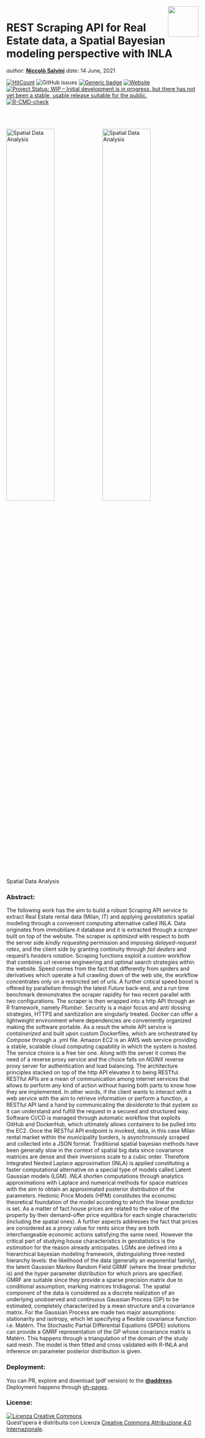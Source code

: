 
<!-- README.md is generated from README.Rmd. Please edit that file - rmarkdown::render('README.Rmd', output_format = 'github_document', output_file = 'README.md') -->

<img src="images/logo/logo.png" align="right" height="80"/>

# REST Scraping API for Real Estate data, a Spatial Bayesian modeling perspective with INLA

*author*: [**Niccolò Salvini**](https://niccolosalvini.netlify.app/)
*date*: 14 June, 2021

[![HitCount](http://hits.dwyl.com/NiccoloSalvini/NiccoloSalvini%20/%20Thesis.svg)](http://hits.dwyl.com/NiccoloSalvini/NiccoloSalvini%20/%20Thesis)
<img src="https://img.shields.io/github/issues-raw/NiccoloSalvini/thesis" alt="GitHub issues"/>
[![Generic
badge](https://img.shields.io/badge/Github%20Pages%20Deploy-PASSING-%3CCOLOR%3E.svg)](https://shields.io/)
[![Website](https://img.shields.io/website-up-down-green-red/https/naereen.github.io.svg)](https://niccolosalvini.github.io/Thesis/)
<a href="https://www.repostatus.org/#wip"><img src="https://www.repostatus.org/badges/latest/wip.svg" alt="Project Status: WIP – Initial development is in progress, but there has not yet been a stable, usable release suitable for the public."/>
</a>
[![R-CMD-check](https://github.com/NiccoloSalvini/tesi-prova/workflows/R-CMD-check/badge.svg)](https://github.com/NiccoloSalvini/tesi-prova/actions)

<br> <br>

<div class="figure">

<img src="images/logo/spatial_logo.png" alt="Spatial Data Analysis" width="50%" /><img src="images/spatial_visualization.gif" alt="Spatial Data Analysis" width="50%" />
<p class="caption">
Spatial Data Analysis
</p>

</div>

### Abstract:

The following work has the aim to build a robust Scraping API service to
extract Real Estate rental data (Milan, IT) and applying *geostatistics*
spatial modeling through a convenient computing alternative called INLA.
Data originates from immobiliare.it database and it is extracted through
a *scraper* built on top of the website. The scraper is *optimized* with
respect to both the server side *kindly requesting* permission and
imposing *delayed-request rates*, and the client side by granting
continuity through *fail dealers* and request’s *headers rotation*.
Scraping functions exploit a custom workflow that combines url reverse
engineering and optimal search strategies within the website. Speed
comes from the fact that differently from spiders and derivatives which
operate a full crawling down of the web site, the workflow concentrates
only on a restricted set of urls. A further critical speed boost is
offered by parallelism through the latest *Future* back-end, and a run
time benchmark demonstrates the scraper rapidity for two recent parallel
with two configurations. The scraper is then wrapped into a http API
through an R framework, namely *Plumber*. Security is a major focus and
anti dossing strategies, HTTPS and sanitization are singularly treated.
Docker can offer a lightweight environment where dependencies are
conveniently organized making the software portable. As a result the
whole API service is *containerized* and built upon custom Dockerfiles,
which are orchestrated by *Compose* through a .yml file. Amazon EC2 is
an AWS web service providing a stable, scalable cloud computing
capability in which the system is hosted. The service choice is a free
tier one. Along with the server it comes the need of a reverse proxy
service and the choice falls on *NGINX* reverse proxy server for
authentication and load balancing. The architecture principles stacked
on top of the http API elevates it to being RESTful. RESTful APIs are a
mean of communication among internet services that allows to perform any
kind of action without having both parts to know how they are
implemented. In other words, if the client wants to interact with a web
service with the aim to retrieve information or perform a function, a
RESTful API land a hand by communicating the *desiderata* to that system
so it can understand and fulfill the request in a secured and structured
way. Software CI/CD is managed through automatic workflow that exploits
GitHub and DockerHub, which ultimately allows containers to be pulled
into the EC2. Once the RESTful API endpoint is invoked, data, in this
case Milan rental market within the municipality borders, is
asynchronously scraped and collected into a JSON format. Traditional
spatial bayesian methods have been generally slow in the context of
spatial big data since covariance matrices are dense and their
inversions scale to a cubic order. Therefore Integrated Nested Laplace
approximation (INLA) is applied constituting a faster computational
alternative on a special type of models called Latent Gaussian models
(LGM). *INLA* shorten computations through analytics approximations with
Laplace and numerical methods for space matrices with the aim to obtain
an approximated posterior distribution of the parameters. Hedonic Price
Models (HPM) constitutes the economic theoretical foundation of the
model according to which the linear predictor is set. As a matter of
fact house prices are related to the value of the property by their
demand-offer price equilibra for each single characteristic (including
the spatial ones). A further aspects addresses the fact that prices are
considered as a proxy value for rents since they are both
interchangeable economic actions satisfying the same need. However the
critical part of studying house characteristics in geostatistics is the
*estimation* for the reason already anticipates. LGMs are defined into a
hierarchical bayesian modeling framework, distinguishing three nested
hierarchy levels: the likelihood of the data (generally an exponential
family), the latent Gaussian Markov Random Field GRMF (where the linear
predictor is) and the hyper parameter distribution for which priors are
specified. GMRF are suitable since they provide a sparse precision
matrix due to conditional assumption, marking matrices tridiagonal. The
spatial component of the data is considered as a discrete realization of
an underlying unobserved and continuous Gaussian Process (GP) to be
estimated, completely characterized by a mean structure and a covariance
matrix. For the Gaussian Process are made two major assumptions:
stationarity and isotropy, which let specifying a flexible covariance
function i.e. Matérn. The Stochastic Partial Differential Equations
(SPDE) solutions can provide a GMRF representation of the GP whose
covariance matrix is Matérn. This happens through a triangulation of the
domain of the study said mesh. The model is then fitted and cross
validated with R-INLA and inference on parameter posterior distribution
is given.

### Deployment:

You can PR, explore and download (pdf version) to the
[**@address**](https://niccolosalvini.github.io/thesis/). Deployment
happens through
[gh-pages](https://medium.com/@delucmat/how-to-publish-bookdown-projects-with-github-actions-on-github-pages-6e6aecc7331e).

### License:

<a rel="license" href="http://creativecommons.org/licenses/by/4.0/"><img src="https://i.creativecommons.org/l/by/4.0/88x31.png" alt="Licenza Creative Commons" style="border-width:0"/></a><br />Quest’opera
è distribuita con Licenza
<a rel="license" href="http://creativecommons.org/licenses/by/4.0/">Creative
Commons Attribuzione 4.0 Internazionale</a>.
